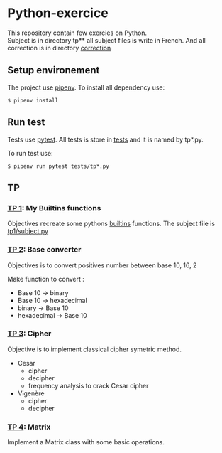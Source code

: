 # Python-exercice

This repository contain few exercies on Python.\
Subject is in directory tp** all subject files is write in French. And all correction is in directory
[correction](correction/)

## Setup environement

The project use [pipenv](https://pypi.org/project/pipenv/). To install all dependency use:

```shell
$ pipenv install
```

## Run test

Tests use [pytest](https://docs.pytest.org/en/6.2.x/). All tests is store in [tests](tests/) and it is named by tp*.py.

To run test use:

```shell
$ pipenv run pytest tests/tp*.py
```

## TP

### [TP 1](tp1/subject.py): My Builtins functions

Objectives recreate some pythons [builtins](https://docs.python.org/3/library/functions.html) functions. The subject
file is [tp1/subject.py](tp1/subject_tmp.py)

### [TP 2](tp2/subject.py): Base converter

Objectives is to convert positives number between base 10, 16, 2

Make function to convert :

- Base 10 -> binary
- Base 10 -> hexadecimal
- binary -> Base 10
- hexadecimal -> Base 10

### [TP 3](tp3/subject.py): Cipher

Objective is to implement classical cipher symetric method.

- Cesar
    - cipher
    - decipher
    - frequency analysis to crack Cesar cipher
- Vigenère
    - cipher
    - decipher

### [TP 4](tp3/subject.py): Matrix
Implement a Matrix class with some basic operations.
